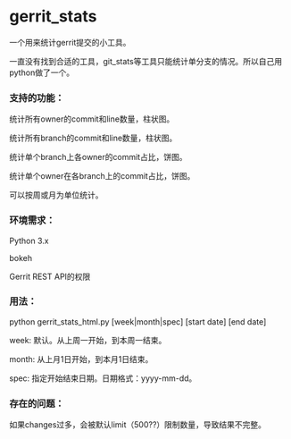 # gerrit_stats

一个用来统计gerrit提交的小工具。

一直没有找到合适的工具，git_stats等工具只能统计单分支的情况。所以自己用python做了一个。

### 支持的功能：

统计所有owner的commit和line数量，柱状图。

统计所有branch的commit和line数量，柱状图。

统计单个branch上各owner的commit占比，饼图。

统计单个owner在各branch上的commit占比，饼图。

可以按周或月为单位统计。

### 环境需求：

Python 3.x

bokeh

Gerrit REST API的权限

### 用法：

python gerrit_stats_html.py [week|month|spec] [start date] [end date]

week: 默认。从上周一开始，到本周一结束。

month: 从上月1日开始，到本月1日结束。

spec: 指定开始结束日期。日期格式：yyyy-mm-dd。

### 存在的问题：

如果changes过多，会被默认limit（500??）限制数量，导致结果不完整。
